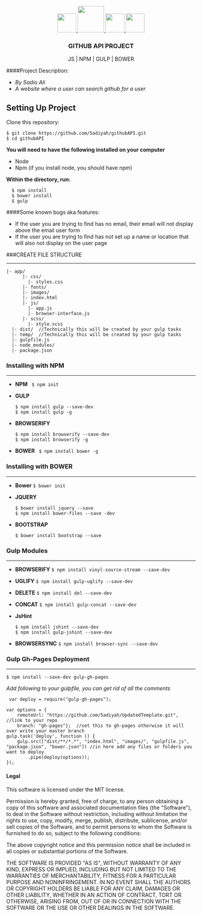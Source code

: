 <p align="center">
  <a href="http://gulpjs.com">
    <img height="50" src="http://cdn.warer.com/media/JAVAScript-collector.png">
    <img height="70" src="https://raw.githubusercontent.com/gulpjs/artwork/master/gulp-2x.png">
    <img height="50" src="https://upload.wikimedia.org/wikipedia/commons/thumb/d/db/Npm-logo.svg/2000px-Npm-logo.svg.png">
    <img height="50" src="http://bower.io/img/bower-logo.svg">
  </a>
  <h3 align="center">GITHUB API PROJECT</h3>
  <p align="center">JS | NPM | GULP | BOWER </p>
</p>

####Project Description:
- *By Sadio Ali*
- *A website where a user can search github for a user*



## Setting Up Project

Clone this repository:

```
$ git clone https://github.com/5adiyah/githubAPI.git
$ cd githubAPI
```

**You will need to have the following installed on your computer**
  - Node
  - Npm (if you install node, you should have npm)

**Within the directory, run:**

```
  $ npm install
  $ bower install
  $ gulp
```

####Some known bugs aka features:
- If the user you are trying to find has no email, their email will not display above the email user form
- If the user you are trying to find has not set up a name or location that will also not display on the user page



###CREATE FILE STRUCTURE
______________________________

```
|- app/
      |- css/
        |- styles.css
      |- fonts/
      |- images/
      |- index.html
      |- js/
        |- app.js
        |- browser-interface.js
      |- scss/
        |- style.scss
  |- dist/  //Technically this will be created by your gulp tasks
  |- temp/  //Technically this will be created by your gulp tasks
  |- gulpfile.js
  |- node_modules/
  |- package.json

```

### Installing with NPM
______________________________

- **NPM**
  ` $ npm init`

- **GULP**
  ```
  $ npm install gulp --save-dev
  $ npm install gulp -g
  ```

- **BROWSERIFY**
  ```
  $ npm install browserify --save-dev
  $ npm install browserify -g
  ```

- **BOWER**
  ` $ npm install bower -g`

### Installing with BOWER
______________________________

  - **Bower**
    ` $ bower init `

  - **JQUERY**

    ```
    $ bower install jquery --save
    $ npm install bower-files --save -dev
    ```

  - **BOOTSTRAP**

    ` $ bower install bootstrap --save `

### Gulp Modules
______________________________

  - **BROWSERIFY**
    `$ npm install vinyl-source-stream --save-dev`

  - **UGLIFY**
    `$ npm install gulp-uglify --save-dev`

  - **DELETE**
    `$ npm install del --save-dev`

  - **CONCAT**
    `$ npm install gulp-concat --save-dev`

  - **JsHint**
    ```
    $ npm install jshint --save-dev
    $ npm install gulp-jshint --save-dev
    ```
  - **BROWSERSYNC**
    `$ npm install browser-sync --save-dev`

### Gulp Gh-Pages Deployment
______________________________

`$ npm install --save-dev gulp-gh-pages `

*Add following to your gulpfile, you can get rid of all the comments*

` var deploy = require("gulp-gh-pages");`

```
var options = {
    remoteUrl: "https://github.com/5adiyah/UpdatedTemplate.git", //link to your repo
    branch: "gh-pages"};  //set this to gh-pages otherwise it will over write your master branch
gulp.task('deploy', function () {
    gulp.src(["dist/**/*.*", "index.html", "images/", "gulpfile.js", "package.json", "bower.json"]) //in here add any files or folders you want to deploy
        .pipe(deploy(options));
});
```

#### Legal

This software is licensed under the MIT license.

Permission is hereby granted, free of charge, to any person obtaining a copy
of this software and associated documentation files (the "Software"), to deal
in the Software without restriction, including without limitation the rights
to use, copy, modify, merge, publish, distribute, sublicense, and/or sell
copies of the Software, and to permit persons to whom the Software is
furnished to do so, subject to the following conditions:

The above copyright notice and this permission notice shall be included in
all copies or substantial portions of the Software.

THE SOFTWARE IS PROVIDED "AS IS", WITHOUT WARRANTY OF ANY KIND, EXPRESS OR
IMPLIED, INCLUDING BUT NOT LIMITED TO THE WARRANTIES OF MERCHANTABILITY,
FITNESS FOR A PARTICULAR PURPOSE AND NONINFRINGEMENT. IN NO EVENT SHALL THE
AUTHORS OR COPYRIGHT HOLDERS BE LIABLE FOR ANY CLAIM, DAMAGES OR OTHER
LIABILITY, WHETHER IN AN ACTION OF CONTRACT, TORT OR OTHERWISE, ARISING FROM,
OUT OF OR IN CONNECTION WITH THE SOFTWARE OR THE USE OR OTHER DEALINGS IN
THE SOFTWARE.
